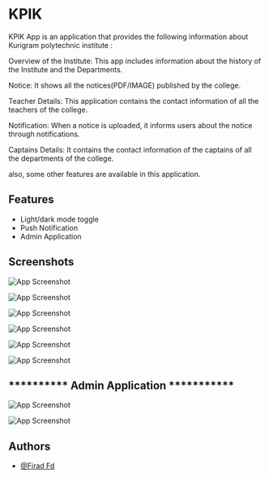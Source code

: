 
# KPIK

KPIK App is an application that provides the following information about Kurigram polytechnic institute :

Overview of the Institute: This app includes information about the history of the Institute and the Departments.

Notice: It shows all the notices(PDF/IMAGE) published by the college.

Teacher Details: This application contains the contact information of all the teachers of the college.

Notification: When a notice is uploaded, it informs users about the notice through notifications.

Captains Details: It contains the contact information of the captains of all the departments of the college.

also, some other features are available in this application.
## Features

- Light/dark mode toggle
- Push Notification
- Admin Application


## Screenshots

![App Screenshot](https://firadfd.coderexplorer.com/app_image/kpik/1.jpg)

![App Screenshot](https://firadfd.coderexplorer.com/app_image/kpik/2.jpg)

![App Screenshot](https://firadfd.coderexplorer.com/app_image/kpik/3.jpg)

![App Screenshot](https://firadfd.coderexplorer.com/app_image/kpik/4.jpg)

![App Screenshot](https://firadfd.coderexplorer.com/app_image/kpik/5.jpg)

![App Screenshot](https://firadfd.coderexplorer.com/app_image/kpik/8.jpg)

## ********** Admin Application ***********

![App Screenshot](https://firadfd.coderexplorer.com/app_image/kpik/admin/6.jpg)

![App Screenshot](https://firadfd.coderexplorer.com/app_image/kpik/admin/7.jpg)

## Authors
- [@Firad Fd](https://www.github.com/firadfd)